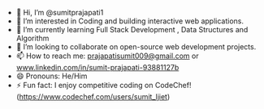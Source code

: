 - 👋 Hi, I’m @sumitprajapati1
- 👀  I’m interested in Coding and building interactive web applications.
- 🌱 I’m currently learning Full Stack Development , Data Structures and Algorithm 
- 💞️ I’m looking to collaborate on open-source web development projects.
- 📫 How to reach me: prajapatisumit009@gmail.com or www.linkedin.com/in/sumit-prajapati-93881127b
- 😄 Pronouns: He/Him
- ⚡ Fun fact: I enjoy competitive coding on CodeChef! (https://www.codechef.com/users/sumit_ljiet)

<!---
sumitprajapati1/sumitprajapati1 is a ✨ special ✨ repository because its `README.md` (this file) appears on your GitHub profile.
You can click the Preview link to take a look at your changes.
--->

